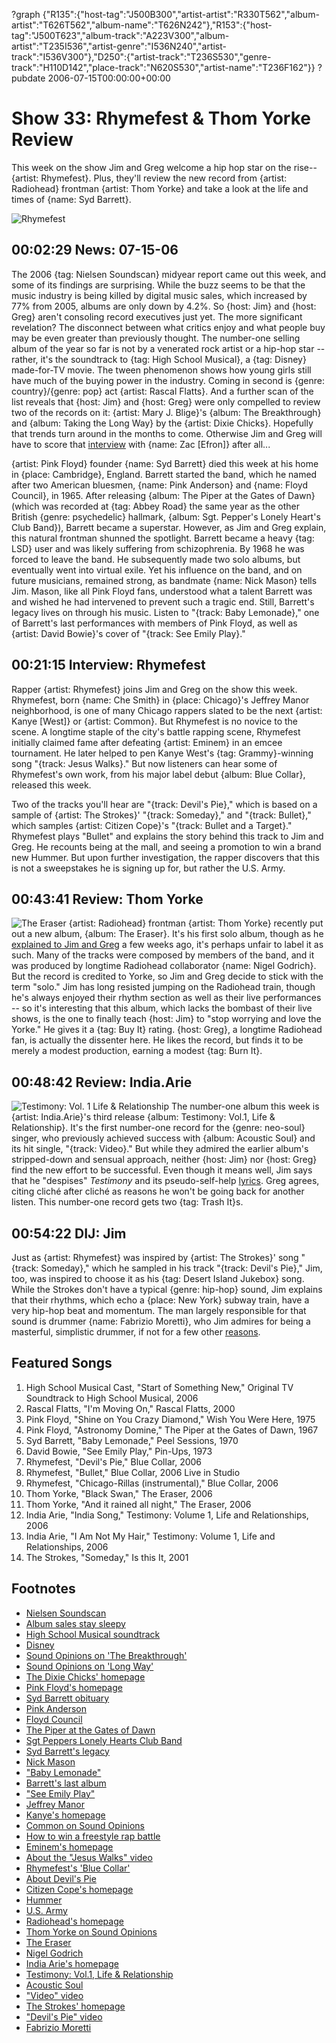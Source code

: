 ?graph {"R135":{"host-tag":"J500B300","artist-artist":"R330T562","album-artist":"T626T562","album-name":"T626N242"},"R153":{"host-tag":"J500T623","album-track":"A223V300","album-artist":"T235I536","artist-genre":"I536N240","artist-track":"I536V300"},"D250":{"artist-track":"T236S530","genre-track":"H110D142","place-track":"N620S530","artist-name":"T236F162"}}
?pubdate 2006-07-15T00:00:00+00:00

# Show 33: Rhymefest & Thom Yorke Review
This week on the show Jim and Greg welcome a hip hop star on the rise--{artist: Rhymefest}. Plus, they'll review the new record from {artist: Radiohead} frontman {artist: Thom Yorke} and take a look at the life and times of {name: Syd Barrett}.

![Rhymefest](http://static.soundopinions.org/images/2006/rhymefest.jpg)

## 00:02:29 News: 07-15-06
The 2006 {tag: Nielsen Soundscan} midyear report came out this week, and some of its findings are surprising. While the buzz seems to be that the music industry is being killed by digital music sales, which increased by 77% from 2005, albums are only down by 4.2%. So {host: Jim} and {host: Greg} aren't consoling record executives just yet. The more significant revelation? The disconnect between what critics enjoy and what people buy may be even greater than previously thought. The number-one selling album of the year so far is not by a venerated rock artist or a hip-hop star -- rather, it's the soundtrack to {tag: High School Musical}, a {tag: Disney} made-for-TV movie. The tween phenomenon shows how young girls still have much of the buying power in the industry. Coming in second is {genre: country}/{genre: pop} act {artist: Rascal Flatts}. And a further scan of the list reveals that {host: Jim} and {host: Greg} were only compelled to review two of the records on it: {artist: Mary J. Blige}'s {album: The Breakthrough} and {album: Taking the Long Way} by the {artist: Dixie Chicks}. Hopefully that trends turn around in the months to come. Otherwise Jim and Greg will have to score that [interview](https://www.youtube.com/watch?v=hfh-lJuRbzw) with {name: Zac [Efron]} after all... 

{artist: Pink Floyd} founder {name: Syd Barrett} died this week at his home in {place: Cambridge}, England. Barrett started the band, which he named after two American bluesmen, {name: Pink Anderson} and {name: Floyd Council}, in 1965. After releasing {album: The Piper at the Gates of Dawn} (which was recorded at {tag: Abbey Road} the same year as the other British {genre: psychedelic} hallmark, {album: Sgt. Pepper's Lonely Heart's Club Band}), Barrett became a superstar. However, as Jim and Greg explain, this natural frontman shunned the spotlight. Barrett became a heavy {tag: LSD} user and was likely suffering from schizophrenia. By 1968 he was forced to leave the band. He subsequently made two solo albums, but eventually went into virtual exile. Yet his influence on the band, and on future musicians, remained strong, as bandmate {name: Nick Mason} tells Jim. Mason, like all Pink Floyd fans, understood what a talent Barrett was and wished he had intervened to prevent such a tragic end. Still, Barrett's legacy lives on through his music. Listen to "{track: Baby Lemonade}," one of Barrett's last performances with members of Pink Floyd, as well as {artist: David Bowie}'s cover of "{track: See Emily Play}."

## 00:21:15 Interview: Rhymefest
Rapper {artist: Rhymefest} joins Jim and Greg on the show this week. Rhymefest, born {name: Che Smith} in {place: Chicago}'s Jeffrey Manor neighborhood, is one of many Chicago rappers slated to be the next {artist: Kanye [West]} or {artist: Common}. But Rhymefest is no novice to the scene. A longtime staple of the city's battle rapping scene, Rhymefest initially claimed fame after defeating {artist: Eminem} in an emcee tournament. He later helped to pen Kanye West's {tag: Grammy}-winning song "{track: Jesus Walks}." But now listeners can hear some of Rhymefest's own work, from his major label debut {album: Blue Collar}, released this week.

Two of the tracks you'll hear are "{track: Devil's Pie}," which is based on a sample of {artist: The Strokes}' "{track: Someday}," and "{track: Bullet}," which samples {artist: Citizen Cope}'s "{track: Bullet and a Target}." Rhymefest plays "Bullet" and explains the story behind this track to Jim and Greg. He recounts being at the mall, and seeing a promotion to win a brand new Hummer. But upon further investigation, the rapper discovers that this is not a sweepstakes he is signing up for, but rather the U.S. Army.

## 00:43:41 Review: Thom Yorke
![The Eraser](http://is1.mzstatic.com/image/thumb/Music/v4/9f/77/31/9f773167-84fc-b46d-1aeb-89015e8a1cce/source/600x600bb.jpg "39753073/161162568")
{artist: Radiohead} frontman {artist: Thom Yorke} recently put out a new album, {album: The Eraser}. It's his first solo album, though as he [explained to Jim and Greg](/show/30/) a few weeks ago, it's perhaps unfair to label it as such. Many of the tracks were composed by members of the band, and it was produced by longtime Radiohead collaborator {name: Nigel Godrich}. But the record is credited to Yorke, so Jim and Greg decide to stick with the term "solo." Jim has long resisted jumping on the Radiohead train, though he's always enjoyed their rhythm section as well as their live performances -- so it's interesting that this album, which lacks the bombast of their live shows, is the one to finally teach {host: Jim} to "stop worrying and love the Yorke." He gives it a {tag: Buy It} rating. {host: Greg}, a longtime Radiohead fan, is actually the dissenter here. He likes the record, but finds it to be merely a modest production, earning a modest {tag: Burn It}.

## 00:48:42 Review: India.Arie
![Testimony: Vol. 1 Life & Relationship](http://is1.mzstatic.com/image/thumb/Music/v4/cf/9f/eb/cf9feb50-6684-19be-0831-a55d7fe95fef/source/600x600bb.jpg "92325/166709488")
The number-one album this week is {artist: India.Arie}'s third release {album: Testimony: Vol.1, Life & Relationship}. It's the first number-one record for the {genre: neo-soul} singer, who previously achieved success with {album: Acoustic Soul} and its hit single, "{track: Video}." But while they admired the earlier album's stripped-down and sensual approach, neither {host: Jim} nor {host: Greg} find the new effort to be successful. Even though it means well, Jim says that he "despises" *Testimony* and its pseudo-self-help [lyrics](http://www.metrolyrics.com/i-choose-lyrics-india-arie.html). Greg agrees, citing cliché after cliché as reasons he won't be going back for another listen. This number-one record gets two {tag: Trash It}s.

## 00:54:22 DIJ: Jim
Just as {artist: Rhymefest} was inspired by {artist: The Strokes}' song "{track: Someday}," which he sampled in his track "{track: Devil's Pie}," Jim, too, was inspired to choose it as his {tag: Desert Island Jukebox} song. While the Strokes don't have a typical {genre: hip-hop} sound, Jim explains that their rhythms, which echo a {place: New York} subway train, have a very hip-hop beat and momentum. The man largely responsible for that sound is drummer {name: Fabrizio Moretti}, who Jim admires for being a masterful, simplistic drummer, if not for a few other [reasons](http://www.popsugar.com/Drew-Fabrizio-Get-Kissy-Kissy-3818?sidcheck=1&idcheck=1).

## Featured Songs
1. High School Musical Cast, "Start of Something New," Original TV Soundtrack to High School Musical, 2006
2. Rascal Flatts, "I'm Moving On," Rascal Flatts, 2000
3. Pink Floyd, "Shine on You Crazy Diamond," Wish You Were Here, 1975
4. Pink Floyd, "Astronomy Domine," The Piper at the Gates of Dawn, 1967
5. Syd Barrett, "Baby Lemonade," Peel Sessions, 1970
6. David Bowie, "See Emily Play," Pin-Ups, 1973
7. Rhymefest, "Devil's Pie," Blue Collar, 2006
8. Rhymefest, "Bullet," Blue Collar, 2006 Live in Studio
9. Rhymefest, "Chicago-Rillas (instrumental)," Blue Collar, 2006
10. Thom Yorke, "Black Swan," The Eraser, 2006
11. Thom Yorke, "And it rained all night," The Eraser, 2006
12. India Arie, "India Song," Testimony: Volume 1, Life and Relationships, 2006
13. India Arie, "I Am Not My Hair," Testimony: Volume 1, Life and Relationships, 2006
14. The Strokes, "Someday," Is this It, 2001

## Footnotes
- [Nielsen Soundscan](http://en.wikipedia.org/wiki/Nielsen_SoundScan)
- [Album sales stay sleepy](http://usatoday30.usatoday.com/life/music/news/2006-07-12-music-sales_x.htm)
- [High School Musical soundtrack](http://www.amazon.com/gp/product/B000CCXCTW/102-0344620-4227325?v=glance&n=5174)
- [Disney](http://disney.com/)
- [Sound Opinions on 'The Breakthrough'](http://www.amazon.com/gp/product/B000BNTM32/102-0344620-4227325?v=glance&n=5174)
- [Sound Opinions on 'Long Way'](http://www.jimdero.com/News%202006/DixieChicksReviewMay23.htm)
- [The Dixie Chicks' homepage](http://www.dixiechicks.com/)
- [Pink Floyd's homepage](http://www.pinkfloyd.com/)
- [Syd Barrett obituary](http://arts.guardian.co.uk/news/obituary/0,,1817952,00.html)
- [Pink Anderson](http://en.wikipedia.org/wiki/Pink_Anderson)
- [Floyd Council](http://en.wikipedia.org/wiki/Floyd_Council)
- [The Piper at the Gates of Dawn](http://www.amazon.com/gp/product/B000002UA0/102-0344620-4227325?v=glance&n=5174)
- [Sgt Peppers Lonely Hearts Club Band](http://www.allmusic.com/album/sgt-peppers-lonely-hearts-club-band-mw0000649874)
- [Syd Barrett's legacy](http://en.wikipedia.org/wiki/Syd_Barrett#Legacy)
- [Nick Mason](http://www.drummerworld.com/drummers/Nick_Mason.html)
- ["Baby Lemonade"](http://www.allmusic.com/song/baby-lemonade-mt0005836661)
- [Barrett's last album](http://www.allmusic.com/album/peel-sessions-mw0000200801)
- ["See Emily Play"](http://www.allmusic.com/song/see-emily-play-mt0011045987)
- [Jeffrey Manor](http://www.neiu.edu/~reseller/sdjfrymanr.html)
- [Kanye's homepage](http://www.kanyewest.com/)
- [Common on Sound Opinions](http://www.soundopinions.org/show/26/)
- [How to win a freestyle rap battle](http://www.wikihow.com/Survive-a-Freestyle-Rap-Battle)
- [Eminem's homepage](http://www.eminem.com/)
- [About the "Jesus Walks" video](http://www.mvwire.com/dynamic/article_view.asp?AID=10856)
- [Rhymefest's 'Blue Collar'](http://www.amazon.com/gp/product/B000BUE5AU/102-0344620-4227325?v=glance&n=5174)
- [About Devil's Pie](http://www.stereogum.com/archives/002832.html)
- [Citizen Cope's homepage](http://www.citizencope.com/)
- [Hummer](http://www.hummer.com/)
- [U.S. Army](http://www.goarmy.com/)
- [Radiohead's homepage](http://www.radiohead.com/)
- [Thom Yorke on Sound Opinions](/show/30/)
- [The Eraser](http://www.theeraser.net/Stage2UK/)
- [Nigel Godrich](http://www.nigelgodrich.com/bio.htm)
- [India Arie's homepage](http://www.indiaarie.com/)
- [Testimony: Vol.1, Life & Relationship](http://www.allmusic.com/album/testimony-vol-1-life-relationship-mw0000410214)
- [Acoustic Soul](http://www.amazon.com/gp/product/B00005A1PR/102-0344620-4227325?v=glance&n=5174)
- ["Video" video](https://www.youtube.com/watch?v=Mq86e4Fhja0)
- [The Strokes' homepage](http://www.thestrokes.com/)
- ["Devil's Pie" video](https://www.youtube.com/watch?v=WWjpZJ_P-uk)
- [Fabrizio Moretti](http://en.wikipedia.org/wiki/Fabrizio_Moretti)
